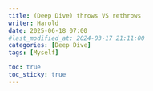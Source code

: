 ```yaml
---
title: (Deep Dive) throws VS rethrows
writer: Harold
date: 2025-06-18 07:00
#last_modified_at: 2024-03-17 21:11:00
categories: [Deep Dive]
tags: [Myself]

toc: true
toc_sticky: true
---
```


